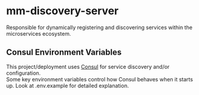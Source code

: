 # mm-discovery-server
Responsible for dynamically registering and discovering services within the microservices ecosystem.


## Consul Environment Variables

This project/deployment uses [Consul](https://www.consul.io/) for service discovery and/or configuration.  
Some key environment variables control how Consul behaves when it starts up. Look at .env.example for detailed explanation.
